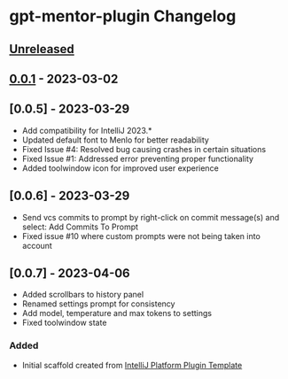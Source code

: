 <!-- Keep a Changelog guide -> https://keepachangelog.com -->
    
# gpt-mentor-plugin Changelog

## [Unreleased]

## [0.0.1] - 2023-03-02

## [0.0.5] - 2023-03-29

- Add compatibility for IntelliJ 2023.*
- Updated default font to Menlo for better readability
- Fixed Issue #4: Resolved bug causing crashes in certain situations
- Fixed Issue #1: Addressed error preventing proper functionality
- Added toolwindow icon for improved user experience

## [0.0.6] - 2023-03-29

- Send vcs commits to prompt by right-click on commit message(s) and select: Add Commits To Prompt
- Fixed issue #10 where custom prompts were not being taken into account

## [0.0.7] - 2023-04-06

- Added scrollbars to history panel
- Renamed settings prompt for consistency
- Add model, temperature and max tokens to settings
- Fixed toolwindow state

### Added
- Initial scaffold created from [IntelliJ Platform Plugin Template](https://github.com/JetBrains/intellij-platform-plugin-template)

[Unreleased]: https://github.com/jcraane/gpt-mentor-plugin/compare/v0.0.1...HEAD
[0.0.1]: https://github.com/jcraane/gpt-mentor-plugin/commits/v0.0.1
